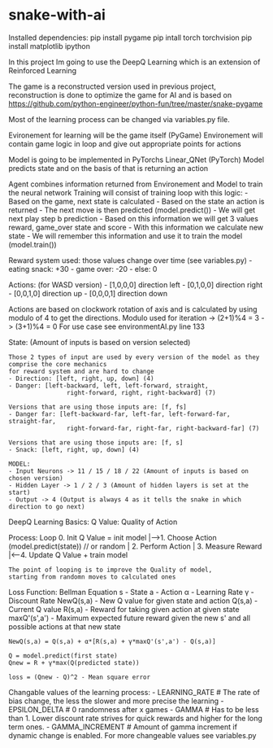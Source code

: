 # snake-with-ai

Installed dependencies:
pip install pygame
pip intall torch torchvision
pip install matplotlib ipython

In this project Im going to use the DeepQ Learning which is an extension of Reinforced Learning

The game is a reconstructed version used in previous project, 
reconstruction is done to optimize the game for AI and is based on 
https://github.com/python-engineer/python-fun/tree/master/snake-pygame

Most of the learning process can be changed via variables.py file.

Evironement for learning will be the game itself (PyGame)
    Environement will contain game logic in loop and give out appropriate points for actions

Model is going to be implemented in PyTorchs Linear_QNet (PyTorch)
    Model predicts state and on the basis of that is returning an action

Agent combines information returned from Environement and Model to train the neural network
    Training will consist of training loop with this logic:
    - Based on the game, next state is calculated
    - Based on the state an action is returned
    - The next move is then predicted (model.predict())
    - We will get next play step b prediction
    - Based on this information we will get 3 values
        reward, game_over state and score
    - With this information we calculate new state
    - We will remember this information and use it to train the model (model.train())

Reward system used: those values change over time (see variables.py) 
    - eating snack: +30
    - game over: -20
    - else: 0

Actions: 
    (for WASD version)
    - [1,0,0,0] direction left
    - [0,1,0,0] direction right
    - [0,0,1,0] direction up
    - [0,0,0,1] direction down

Actions are based on clockwork rotation of axis and is calculated by using modulo of 4 to get the directions.
    Modulo used for iteration -> (2+1)%4 = 3 -> (3+1)%4 = 0 
For use case see environmentAI.py line 133


State: (Amount of inputs is based on version selected)

    Those 2 types of input are used by every version of the model as they comprise the core mechanics 
    for reward system and are hard to change
    - Direction: [left, right, up, down] (4)
    - Danger: [left-backward, left, left-forward, straight, 
                    right-forward, right, right-backward] (7)

    Versions that are using those inputs are: [f, fs]
    - Danger far: [left-backward-far, left-far, left-forward-far, straight-far, 
                    right-forward-far, right-far, right-backward-far] (7)
    
    Versions that are using those inputs are: [f, s]
    - Snack: [left, right, up, down] (4) 

    MODEL:
    - Input Neurons -> 11 / 15 / 18 / 22 (Amount of inputs is based on chosen version)
    - Hidden Layer -> 1 / 2 / 3 (Amount of hidden layers is set at the start)
    - Output -> 4 (Output is always 4 as it tells the snake in which direction to go next)


DeepQ Learning Basics:
    Q Value: Quality of Action

Process:
Loop    0. Init Q Value = init model
    |-->1. Choose Action (model.predict(state)) // or random
    |   2. Perform Action
    |   3. Measure Reward
    |<--4. Update Q Value + train model

    The point of looping is to improve the Quality of model,
    starting from randomn moves to calculated ones

Loss Function: Bellman Equation
    s - State
    a - Action
    α - Learning Rate
    γ - Discount Rate
    NewQ(s,a) - New Q value for given state and action
    Q(s,a) - Current Q value
    R(s,a) - Reward for taking given action at given state
    maxQ'(s',a') - Maximum expected future reward given the new s' and all possible actions at that new state

    NewQ(s,a) = Q(s,a) + α*[R(s,a) + γ*maxQ'(s',a') - Q(s,a)] 

    Q = model.predict(first state)
    Qnew = R + γ*max(Q(predicted state))

    loss = (Qnew - Q)^2 - Mean square error

Changable values of the learning process:
    - LEARNING_RATE # The rate of bias change, the less the slower and more precise the learning
    - EPSILON_DELTA # 0 randomness after x games
    - GAMMA # Has to be less than 1. Lower discount rate strives for quick rewards and higher for the long term ones.
    - GAMMA_INCREMENT # Amount of gamma increment if dynamic change is enabled.
    For more changeable values see variables.py
